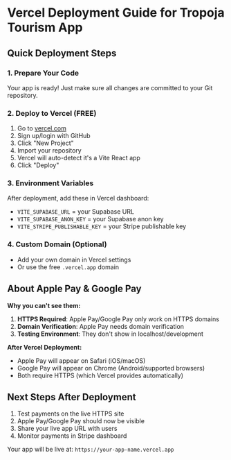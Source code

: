 # Vercel Deployment Guide for Tropoja Tourism App

## Quick Deployment Steps

### 1. Prepare Your Code
Your app is ready! Just make sure all changes are committed to your Git repository.

### 2. Deploy to Vercel (FREE)
1. Go to [vercel.com](https://vercel.com)
2. Sign up/login with GitHub
3. Click "New Project"
4. Import your repository
5. Vercel will auto-detect it's a Vite React app
6. Click "Deploy"

### 3. Environment Variables
After deployment, add these in Vercel dashboard:
- `VITE_SUPABASE_URL` = your Supabase URL
- `VITE_SUPABASE_ANON_KEY` = your Supabase anon key
- `VITE_STRIPE_PUBLISHABLE_KEY` = your Stripe publishable key

### 4. Custom Domain (Optional)
- Add your own domain in Vercel settings
- Or use the free `.vercel.app` domain

## About Apple Pay & Google Pay

**Why you can't see them:**
1. **HTTPS Required**: Apple Pay/Google Pay only work on HTTPS domains
2. **Domain Verification**: Apple Pay needs domain verification
3. **Testing Environment**: They don't show in localhost/development

**After Vercel Deployment:**
- Apple Pay will appear on Safari (iOS/macOS)
- Google Pay will appear on Chrome (Android/supported browsers)
- Both require HTTPS (which Vercel provides automatically)

## Next Steps After Deployment
1. Test payments on the live HTTPS site
2. Apple Pay/Google Pay should now be visible
3. Share your live app URL with users
4. Monitor payments in Stripe dashboard

Your app will be live at: `https://your-app-name.vercel.app`